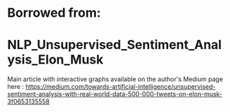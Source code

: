 # Borrowed from:
# NLP_Unsupervised_Sentiment_Analysis_Elon_Musk

Main article with interactive graphs available on the author's Medium page here :
https://medium.com/towards-artificial-intelligence/unsupervised-sentiment-analysis-with-real-world-data-500-000-tweets-on-elon-musk-3f0653135558
